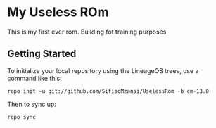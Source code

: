 My Useless ROm
===========

This is my first ever rom. Building fot training purposes

Getting Started
---------------
To initialize your local repository using the LineageOS trees, use a command like this:

    repo init -u git://github.com/SifisoMzansi/UselessRom -b cm-13.0

Then to sync up:

    repo sync

